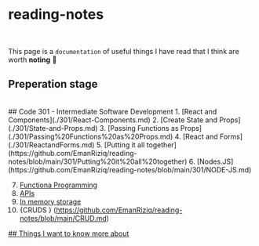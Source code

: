 # reading-notes
<br>

This page is a `documentation` of useful things I have read that I think are worth **noting**  	:floppy_disk:
<br>

## Preperation stage
<br>
## Code 301 - Intermediate Software Development
1. [React and Components](./301/React-Components.md)
2. [Create State and Props](./301/State-and-Props.md)
3. [Passing Functions as Props](./301/Passing%20Functions%20as%20Props.md)
4. [React and Forms](./301/ReactandForms.md)
5. [Putting it all together](https://github.com/EmanRiziq/reading-notes/blob/main/301/Putting%20it%20all%20together)
6. [Nodes.JS](https://github.com/EmanRiziq/reading-notes/blob/main/301/NODE-JS.md)

7. [Functiona Programming](https://github.com/EmanRiziq/reading-notes/blob/main/301/Functional%20Programming.md)
8. [APIs](https://github.com/EmanRiziq/reading-notes/blob/main/301/API%20Design%20Best%20Practices.md)
10. [In memory storage](https://github.com/EmanRiziq/reading-notes/blob/main/301/In%20memory%20storage.md)
11. {CRUDS } (https://github.com/EmanRiziq/reading-notes/blob/main/CRUD.md)



 





[## Things I want to know more about](./Want2Know.md)
